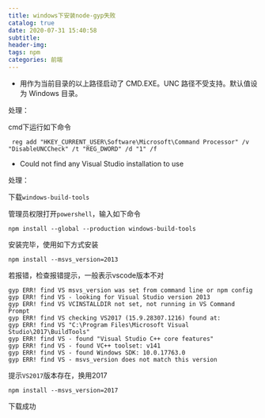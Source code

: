 ```yaml
---
title: windows下安装node-gyp失败
catalog: true
date: 2020-07-31 15:40:58
subtitle:
header-img:
tags: npm
categories: 前端
---
```


- 用作为当前目录的以上路径启动了 CMD.EXE。UNC 路径不受支持。默认值设为 Windows 目录。

处理：

cmd下运行如下命令

```shell
 reg add "HKEY_CURRENT_USER\Software\Microsoft\Command Processor" /v "DisableUNCCheck" /t "REG_DWORD" /d "1" /f
```

- Could not find any Visual Studio installation to use

处理：

下载`windows-build-tools`

管理员权限打开`powershell`，输入如下命令

```shell
npm install --global --production windows-build-tools
```

安装完毕，使用如下方式安装

```shell
npm install --msvs_version=2013

```

若报错，检查报错提示，一般表示vscode版本不对

```shell
gyp ERR! find VS msvs_version was set from command line or npm config
gyp ERR! find VS - looking for Visual Studio version 2013
gyp ERR! find VS VCINSTALLDIR not set, not running in VS Command Prompt
gyp ERR! find VS checking VS2017 (15.9.28307.1216) found at:
gyp ERR! find VS "C:\Program Files\Microsoft Visual Studio\2017\BuildTools"
gyp ERR! find VS - found "Visual Studio C++ core features"
gyp ERR! find VS - found VC++ toolset: v141
gyp ERR! find VS - found Windows SDK: 10.0.17763.0
gyp ERR! find VS - msvs_version does not match this version

```

提示`VS2017`版本存在，换用2017

```shell
npm install --msvs_version=2017

```

下载成功
